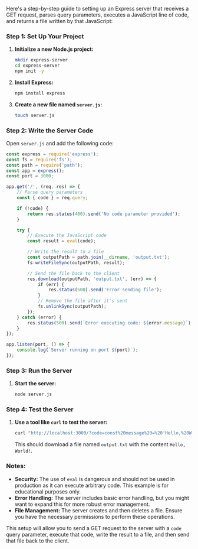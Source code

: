 Here's a step-by-step guide to setting up an Express server that receives a GET request, parses query parameters, executes a JavaScript line of code, and returns a file written by that JavaScript:

### Step 1: Set Up Your Project

1. **Initialize a new Node.js project:**
   ```bash
   mkdir express-server
   cd express-server
   npm init -y
   ```

2. **Install Express:**
   ```bash
   npm install express
   ```

3. **Create a new file named `server.js`:**
   ```bash
   touch server.js
   ```

### Step 2: Write the Server Code

Open `server.js` and add the following code:

```javascript
const express = require('express');
const fs = require('fs');
const path = require('path');
const app = express();
const port = 3000;

app.get('/', (req, res) => {
    // Parse query parameters
    const { code } = req.query;

    if (!code) {
        return res.status(400).send('No code parameter provided');
    }

    try {
        // Execute the JavaScript code
        const result = eval(code);

        // Write the result to a file
        const outputPath = path.join(__dirname, 'output.txt');
        fs.writeFileSync(outputPath, result);

        // Send the file back to the client
        res.download(outputPath, 'output.txt', (err) => {
            if (err) {
                res.status(500).send('Error sending file');
            }
            // Remove the file after it's sent
            fs.unlinkSync(outputPath);
        });
    } catch (error) {
        res.status(500).send(`Error executing code: ${error.message}`);
    }
});

app.listen(port, () => {
    console.log(`Server running on port ${port}`);
});
```

### Step 3: Run the Server

1. **Start the server:**
   ```bash
   node server.js
   ```

### Step 4: Test the Server

1. **Use a tool like `curl` to test the server:**
   ```bash
   curl "http://localhost:3000/?code=const%20message%20=%20'Hello,%20World!';%20message;"
   ```

   This should download a file named `output.txt` with the content `Hello, World!`.

### Notes:

- **Security:** The use of `eval` is dangerous and should not be used in production as it can execute arbitrary code. This example is for educational purposes only.
- **Error Handling:** The server includes basic error handling, but you might want to expand this for more robust error management.
- **File Management:** The server creates and then deletes a file. Ensure you have the necessary permissions to perform these operations.

This setup will allow you to send a GET request to the server with a `code` query parameter, execute that code, write the result to a file, and then send that file back to the client.